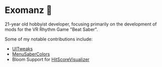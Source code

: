 # Exomanz 🐆
21-year old hobbyist developer, focusing primarily on the development of mods for the VR Rhythm Game "Beat Saber".

Some of my notable contributions include:
- [UITweaks](https://github.com/Exomanz/UITweaks)
- [MenuSaberColors](https://github.com/Exomanz/UITweaks)
- Bloom Support for [HitScoreVisualizer](https://github.com/ErisApps/HitScoreVisualizer/pull/10)
